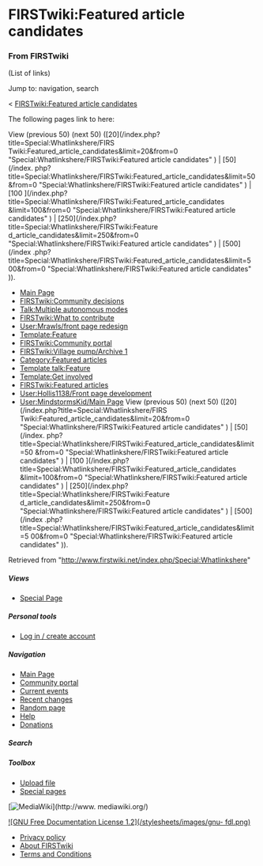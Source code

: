 # FIRSTwiki:Featured article candidates

### From FIRSTwiki

(List of links)

Jump to: navigation, search

&lt; [FIRSTwiki:Featured article
candidates](/index.php?title=FIRSTwiki:Featured_article_candidates&redirect=no
"FIRSTwiki:Featured article candidates" )  

The following pages link to here:

View (previous 50) (next 50) ([20](/index.php?title=Special:Whatlinkshere/FIRS
Twiki:Featured_article_candidates&limit=20&from=0
"Special:Whatlinkshere/FIRSTwiki:Featured article candidates" ) | [50](/index.
php?title=Special:Whatlinkshere/FIRSTwiki:Featured_article_candidates&limit=50
&from=0 "Special:Whatlinkshere/FIRSTwiki:Featured article candidates" ) | [100
](/index.php?title=Special:Whatlinkshere/FIRSTwiki:Featured_article_candidates
&limit=100&from=0 "Special:Whatlinkshere/FIRSTwiki:Featured article
candidates" ) | [250](/index.php?title=Special:Whatlinkshere/FIRSTwiki:Feature
d_article_candidates&limit=250&from=0
"Special:Whatlinkshere/FIRSTwiki:Featured article candidates" ) | [500](/index
.php?title=Special:Whatlinkshere/FIRSTwiki:Featured_article_candidates&limit=5
00&from=0 "Special:Whatlinkshere/FIRSTwiki:Featured article candidates" )).

  * [Main Page](/index.php/Main_Page "Main Page" )
  * [FIRSTwiki:Community decisions](/index.php/FIRSTwiki:Community_decisions "FIRSTwiki:Community decisions" )
  * [Talk:Multiple autonomous modes](/index.php/Talk:Multiple_autonomous_modes "Talk:Multiple autonomous modes" )
  * [FIRSTwiki:What to contribute](/index.php/FIRSTwiki:What_to_contribute "FIRSTwiki:What to contribute" )
  * [User:Mrawls/front page redesign](/index.php/User:Mrawls/front_page_redesign "User:Mrawls/front page redesign" )
  * [Template:Feature](/index.php/Template:Feature "Template:Feature" )
  * [FIRSTwiki:Community portal](/index.php/FIRSTwiki:Community_portal "FIRSTwiki:Community portal" )
  * [FIRSTwiki:Village pump/Archive 1](/index.php/FIRSTwiki:Village_pump/Archive_1 "FIRSTwiki:Village pump/Archive 1" )
  * [Category:Featured articles](/index.php/Category:Featured_articles "Category:Featured articles" )
  * [Template talk:Feature](/index.php/Template_talk:Feature "Template talk:Feature" )
  * [Template:Get involved](/index.php/Template:Get_involved "Template:Get involved" )
  * [FIRSTwiki:Featured articles](/index.php/FIRSTwiki:Featured_articles "FIRSTwiki:Featured articles" )
  * [User:Hollis1138/Front page development](/index.php/User:Hollis1138/Front_page_development "User:Hollis1138/Front page development" )
  * [User:MindstormsKid/Main Page](/index.php/User:MindstormsKid/Main_Page "User:MindstormsKid/Main Page" )
View (previous 50) (next 50) ([20](/index.php?title=Special:Whatlinkshere/FIRS
Twiki:Featured_article_candidates&limit=20&from=0
"Special:Whatlinkshere/FIRSTwiki:Featured article candidates" ) | [50](/index.
php?title=Special:Whatlinkshere/FIRSTwiki:Featured_article_candidates&limit=50
&from=0 "Special:Whatlinkshere/FIRSTwiki:Featured article candidates" ) | [100
](/index.php?title=Special:Whatlinkshere/FIRSTwiki:Featured_article_candidates
&limit=100&from=0 "Special:Whatlinkshere/FIRSTwiki:Featured article
candidates" ) | [250](/index.php?title=Special:Whatlinkshere/FIRSTwiki:Feature
d_article_candidates&limit=250&from=0
"Special:Whatlinkshere/FIRSTwiki:Featured article candidates" ) | [500](/index
.php?title=Special:Whatlinkshere/FIRSTwiki:Featured_article_candidates&limit=5
00&from=0 "Special:Whatlinkshere/FIRSTwiki:Featured article candidates" )).

Retrieved from "<http://www.firstwiki.net/index.php/Special:Whatlinkshere>"

##### Views

  * [Special Page](/index.php/Special:Whatlinkshere/FIRSTwiki:Featured_article_candidates)

##### Personal tools

  * [Log in / create account](/index.php?title=Special:Userlogin&returnto=Special:Whatlinkshere)

[](/index.php/Main_Page "Main Page" )

##### Navigation

  * [Main Page](/index.php/Main_Page)
  * [Community portal](/index.php/FIRSTwiki:Community_portal)
  * [Current events](/index.php/Current_events)
  * [Recent changes](/index.php/Special:Recentchanges)
  * [Random page](/index.php/Special:Random)
  * [Help](/index.php/Help:Contents)
  * [Donations](/index.php/FIRSTwiki:Site_support)

##### Search



##### Toolbox

  * [Upload file](/index.php/Special:Upload)
  * [Special pages](/index.php/Special:Specialpages)

[![MediaWiki](/skins/common/images/poweredby_mediawiki_88x31.png)](http://www.
mediawiki.org/)

[![GNU Free Documentation License 1.2](/stylesheets/images/gnu-
fdl.png)](http://www.gnu.org/copyleft/fdl.html)

  * [Privacy policy](/index.php/FIRSTwiki:Privacy_policy "FIRSTwiki:Privacy policy" )
  * [About FIRSTwiki](/index.php/FIRSTwiki:About "FIRSTwiki:About" )
  * [Terms and Conditions](/index.php/FIRSTwiki:Terms_and_conditions "FIRSTwiki:Terms and conditions" )

